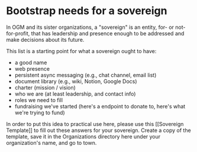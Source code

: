 # Bootstrap needs for a sovereign
In OGM and its sister organizations, a "sovereign" is an entity, for- or not-for-profit, that has leadership and presence enough to be addressed and make decisions about its future. 

This list is a starting point for what a sovereign ought to have:

- a good name
- web presence
- persistent async messaging (e.g., chat channel, email list)
- document library (e.g., wiki, Notion, Google Docs)
- charter (mission / vision)
- who we are (at least leadership, and contact info)
- roles we need to fill
- fundraising we've started (here's a endpoint to donate to, here's what we're trying to fund)

In order to put this idea to practical use here, please use this [[Sovereign Template]] to fill out these answers for your sovereign. Create a copy of the template, save it in the Organizations directory here under your organization's name, and go to town. 